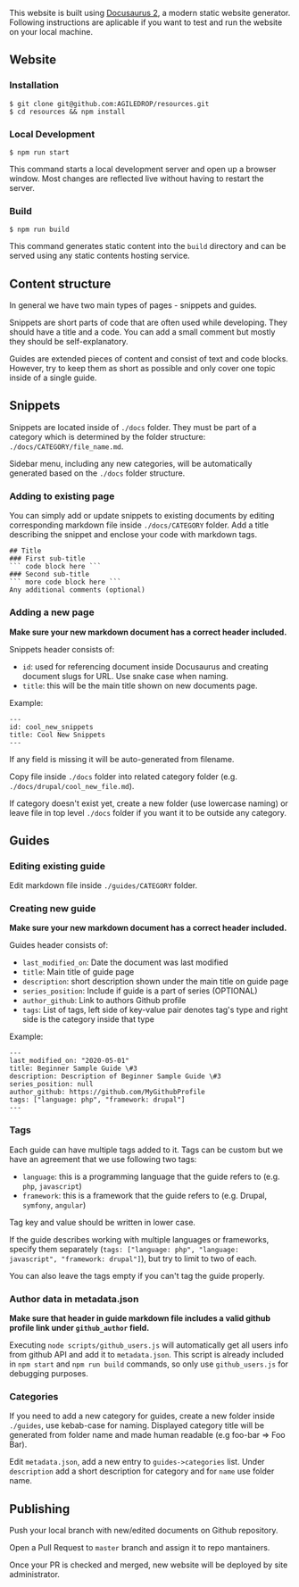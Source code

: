 This website is built using [Docusaurus 2](https://v2.docusaurus.io/), a modern static website generator.
Following instructions are aplicable if you want to test and run the website on your local machine.

## Website

### Installation

```
$ git clone git@github.com:AGILEDROP/resources.git
$ cd resources && npm install
```

### Local Development

```
$ npm run start
```

This command starts a local development server and open up a browser window. Most changes are reflected live without having to restart the server.

### Build

```
$ npm run build
```

This command generates static content into the `build` directory and can be served using any static contents hosting service.

## Content structure

In general we have two main types of pages - snippets and guides. 

Snippets are short parts of code that are often used while developing. They should have a title and a code. You can add a small comment but mostly they should be self-explanatory.

Guides are extended pieces of content and consist of text and code blocks. However, try to keep them as short as possible and only cover one topic inside of a single guide.   

## Snippets

Snippets are located inside of `./docs` folder. They must be part of a category which is determined by the folder structure: `./docs/CATEGORY/file_name.md`.

Sidebar menu, including any new categories, will be automatically generated based on the `./docs` folder structure.

### Adding to existing page
You can simply add or update snippets to existing documents by editing corresponding markdown file inside `./docs/CATEGORY` folder. Add a title describing the snippet and enclose your code with markdown tags.
``` 
## Title
### First sub-title
``` code block here ```
### Second sub-title
``` more code block here ``` 
Any additional comments (optional)
``` 

### Adding a new page

**Make sure your new markdown document has a correct header included.**

Snippets header consists of:

- `id`:  used for referencing document inside Docusaurus and creating document slugs for URL. Use snake case when naming.
- `title`: this will be the main title shown on new documents page.

Example:
```
---
id: cool_new_snippets
title: Cool New Snippets
---
```
If any field is missing it will be auto-generated from filename.

Copy file inside `./docs` folder into related category folder (e.g. `./docs/drupal/cool_new_file.md`).

If category doesn't exist yet, create a new folder (use lowercase naming) or leave file in top level `./docs` folder if you want it to be outside any category.

## Guides

### Editing existing guide

Edit markdown file inside `./guides/CATEGORY` folder.

### Creating new guide

**Make sure your new markdown document has a correct header included.**

Guides header consists of:
- `last_modified_on`: Date the document was last modified
- `title`: Main title of guide page
- `description`: short description shown under the main title on guide page
- `series_position`: Include if guide is a part of series (OPTIONAL)
- `author_github`: Link to authors Github profile
- `tags`: List of tags, left side of key-value pair denotes tag's type and right side is the category inside that type

Example:
```
---
last_modified_on: "2020-05-01"
title: Beginner Sample Guide \#3
description: Description of Beginner Sample Guide \#3
series_position: null
author_github: https://github.com/MyGithubProfile
tags: ["language: php", "framework: drupal"]
---
```

### Tags

Each guide can have multiple tags added to it. Tags can be custom but we have an agreement that we use following two tags:
- `language`: this is a programming language that the guide refers to (e.g. `php`, `javascript`)
- `framework`: this is a framework that the guide refers to (e.g. Drupal, `symfony`, `angular`)

Tag key and value should be written in lower case. 

If the guide describes working with multiple languages or frameworks, specify them separately (`tags: ["language: php", "language: javascript", "framework: drupal"]`), but try to limit to two of each. 

You can also leave the tags empty if you can't tag the guide properly.

### Author data in metadata.json

**Make sure that header in guide markdown file includes a valid github profile link under `github_author` field.**

Executing `node scripts/github_users.js` will automatically get all users info from github API and add it to `metadata.json`.
This script is already included in `npm start` and `npm run build` commands, so only use `github_users.js` for debugging purposes.

### Categories

If you need to add a new category for guides, create a new folder inside `./guides`, use kebab-case for naming. Displayed category title will be generated from folder name and made human readable (e.g foo-bar => Foo Bar).

Edit `metadata.json`, add a new entry to `guides->categories` list. Under `description` add a short description for category and for `name` use folder name.


## Publishing

Push your local branch with new/edited documents on Github repository.

Open a Pull Request to `master` branch and assign it to repo mantainers.

Once your PR is checked and merged, new website will be deployed by site administrator.
